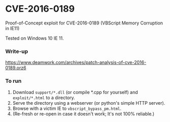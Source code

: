 # CVE-2016-0189
Proof-of-Concept exploit for CVE-2016-0189 (VBScript Memory Corruption in IE11)

Tested on Windows 10 IE 11.

### Write-up
https://www.deamwork.com/archives/patch-analysis-of-cve-2016-0189.orz6

### To run
1. Download `support/*.dll` (or compile \*.cpp for yourself) and `exploit/*.html` to a directory.
2. Serve the directory using a webserver (or python's simple HTTP server).
3. Browse with a victim IE to `vbscript_bypass_pm.html`.
4. (Re-fresh or re-open in case it doesn't work; It's not 100% reliable.)
